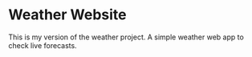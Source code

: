 # Weather Website

This is my version of the weather project.
A simple weather web app to check live forecasts.
